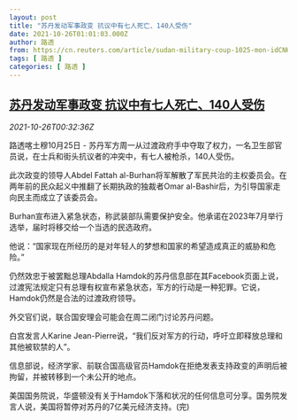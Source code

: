 ```yaml
---
layout: post
title: "苏丹发动军事政变 抗议中有七人死亡、140人受伤"
date: 2021-10-26T01:01:03.000Z
author: 路透
from: https://cn.reuters.com/article/sudan-military-coup-1025-mon-idCNKBS2HG017
tags: [ 路透 ]
categories: [ 路透 ]
---
```

<!--1635210063000-->
[苏丹发动军事政变 抗议中有七人死亡、140人受伤](https://cn.reuters.com/article/sudan-military-coup-1025-mon-idCNKBS2HG017)
------

<div>
<div><i>2021-10-26T00:32:36Z</i></div><p>路透喀土穆10月25日 - 苏丹军方周一从过渡政府手中夺取了权力，一名卫生部官员说，在士兵和街头抗议者的冲突中，有七人被枪杀，140人受伤。</p><p>此次政变的领导人Abdel Fattah al-Burhan将军解散了军民共治的主权委员会。在两年前的民众起义中推翻了长期执政的独裁者Omar al-Bashir后，为引导国家走向民主而成立了该委员会。</p><p>Burhan宣布进入紧急状态，称武装部队需要保护安全。他承诺在2023年7月举行选举，届时将移交给一个当选的民选政府。</p><p>他说：“国家现在所经历的是对年轻人的梦想和国家的希望造成真正的威胁和危险。”</p><p>仍然效忠于被罢黜总理Abdalla Hamdok的苏丹信息部在其Facebook页面上说，过渡宪法规定只有总理有权宣布紧急状态，军方的行动是一种犯罪。它说，Hamdok仍然是合法的过渡政府领导。</p><p>外交官们说，联合国安理会可能会在周二闭门讨论苏丹问题。</p><p>白宫发言人Karine Jean-Pierre说，“我们反对军方的行动，呼吁立即释放总理和其他被软禁的人”。</p><p>信息部说，经济学家、前联合国高级官员Hamdok在拒绝发表支持政变的声明后被拘留，并被转移到一个未公开的地点。</p><p>美国国务院说，华盛顿没有关于Hamdok下落和状况的任何信息可分享。国务院发言人说，美国将暂停对苏丹的7亿美元经济支持。(完)</p>
</div>
